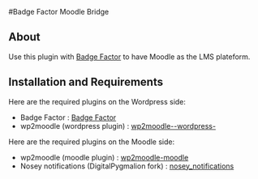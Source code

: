 #Badge Factor Moodle Bridge

## About

Use this plugin with [Badge Factor][1] to have Moodle as the LMS plateform.

## Installation and Requirements

Here are the required plugins on the Wordpress side:
- Badge Factor : [Badge Factor][1]
- wp2moodle (wordpress plugin) : [wp2moodle--wordpress-][2]

Here are the required plugins on the Moodle side:
- wp2moodle (moodle plugin) : [wp2moodle-moodle][3]
- Nosey notifications (DigitalPygmalion fork) : [nosey_notifications][4]


[1]: https://github.com/DigitalPygmalion/badge-factor
[2]: https://github.com/frumbert/wp2moodle--wordpress-
[3]: https://github.com/frumbert/wp2moodle-moodle
[4]: https://github.com/DigitalPygmalion/nosey_notifications

